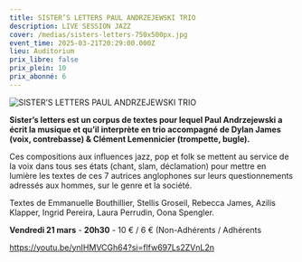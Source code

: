 ```yaml
---
title: SISTER’S LETTERS PAUL ANDRZEJEWSKI TRIO
description: LIVE SESSION JAZZ
cover: /medias/sisters-letters-750x500px.jpg
event_time: 2025-03-21T20:29:00.000Z
lieu: Auditorium
prix_libre: false
prix_plein: 10
prix_abonné: 6
---
```

![SISTER’S LETTERS PAUL ANDRZEJEWSKI TRIO](/medias/sisters-letters-750x500px.jpg "LIVE SESSION JAZZ")

**Sister’s letters est un corpus de textes pour lequel Paul Andrzejewski a écrit la musique et qu’il interprète en trio accompagné de Dylan James (voix, contrebasse) & Clément Lemennicier (trompette, bugle).**

Ces compositions aux influences jazz, pop et folk se mettent au service de la voix dans tous ses états (chant, slam, déclamation) pour mettre en lumière les textes de ces 7 autrices anglophones sur leurs questionnements adressés aux hommes, sur le genre et la société.

Textes de Emmanuelle Bouthillier, Stellis Groseil, Rebecca James, Azilis Klapper, Ingrid Pereira, Laura Perrudin, Oona Spengler.

**Vendredi 21 mars** - **20h30** - 10 € / 6 € (Non-Adhérents / Adhérents

<https://youtu.be/ynIHMVCGh64?si=flfw697Ls2ZVnL2n>